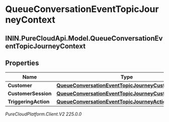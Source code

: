 # QueueConversationEventTopicJourneyContext

## ININ.PureCloudApi.Model.QueueConversationEventTopicJourneyContext

## Properties

|Name | Type | Description | Notes|
|------------ | ------------- | ------------- | -------------|
| **Customer** | [**QueueConversationEventTopicJourneyCustomer**](QueueConversationEventTopicJourneyCustomer) |  | [optional] |
| **CustomerSession** | [**QueueConversationEventTopicJourneyCustomerSession**](QueueConversationEventTopicJourneyCustomerSession) |  | [optional] |
| **TriggeringAction** | [**QueueConversationEventTopicJourneyAction**](QueueConversationEventTopicJourneyAction) |  | [optional] |



_PureCloudPlatform.Client.V2 225.0.0_
